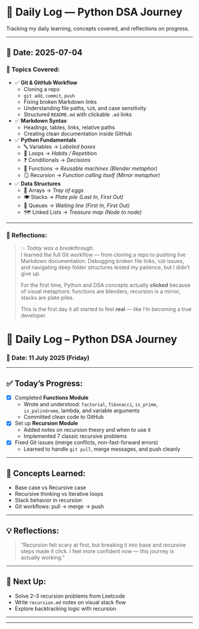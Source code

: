 # 📅 Daily Log — Python DSA Journey

Tracking my daily learning, concepts covered, and reflections on progress.

---

## 📌 Date: **2025-07-04**

### 🧠 Topics Covered:
- ✅ **Git & GitHub Workflow**
  - Cloning a repo
  - `git add`, `commit`, `push`
  - Fixing broken Markdown links
  - Understanding file paths, `%20`, and case sensitivity
  - Structured `README.md` with clickable `.md` links
- ✅ **Markdown Syntax**
  - Headings, tables, links, relative paths
  - Creating clean documentation inside GitHub
- ✅ **Python Fundamentals**
  - 🔤 Variables → *Labeled boxes*
  - 🔁 Loops → *Habits / Repetition*
  - ❓ Conditionals → *Decisions*
  - 🧠 Functions → *Reusable machines (Blender metaphor)*
  - 🪞 Recursion → *Function calling itself (Mirror metaphor)*
- ✅ **Data Structures**
  - 🧺 Arrays → *Tray of eggs*
  - 🍽️ Stacks → *Plate pile (Last In, First Out)*
  - 🧍 Queues → *Waiting line (First In, First Out)*
  - 🗺️ Linked Lists → *Treasure map (Node to node)*

---

### 📝 Reflections:

> 💥 *Today was a breakthrough.*  
> I learned the full Git workflow — from cloning a repo to pushing live Markdown documentation. Debugging broken file links, `%20` issues, and navigating deep folder structures tested my patience, but I didn’t give up.  
>  
> For the first time, Python and DSA concepts actually **clicked** because of visual metaphors: functions are blenders, recursion is a mirror, stacks are plate piles.  
>  
> This is the first day it all started to feel **real** — like I’m becoming a true developer.  
>
# 🧠 Daily Log – Python DSA Journey
### 📅 Date: 11 July 2025 (Friday)

---

## ✅ Today’s Progress:
- [x] Completed **Functions Module**
  - Wrote and understood: `factorial`, `fibonacci`, `is_prime`, `is_palindrome`, lambda, and variable arguments
  - Committed clean code to GitHub
- [x] Set up **Recursion Module**
  - Added notes on recursion theory and when to use it
  - Implemented 7 classic recursive problems
- [x] Fixed Git issues (merge conflicts, non-fast-forward errors)
  - Learned to handle `git pull`, merge messages, and push cleanly

---

## 🧪 Concepts Learned:
- Base case vs Recursive case
- Recursive thinking vs Iterative loops
- Stack behavior in recursion
- Git workflows: pull → merge → push

---

## 💡 Reflections:
> “Recursion felt scary at first, but breaking it into base and recursive steps made it click. I feel more confident now — this journey is actually working.”

---

## 📍 Next Up:
- Solve 2–3 recursion problems from Leetcode
- Write `recursion.md` notes on visual stack flow
- Explore backtracking logic with recursion

---


---

